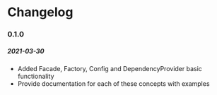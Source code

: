 # Changelog

### 0.1.0
##### 2021-03-30

- Added Facade, Factory, Config and DependencyProvider basic functionality
- Provide documentation for each of these concepts with examples 
